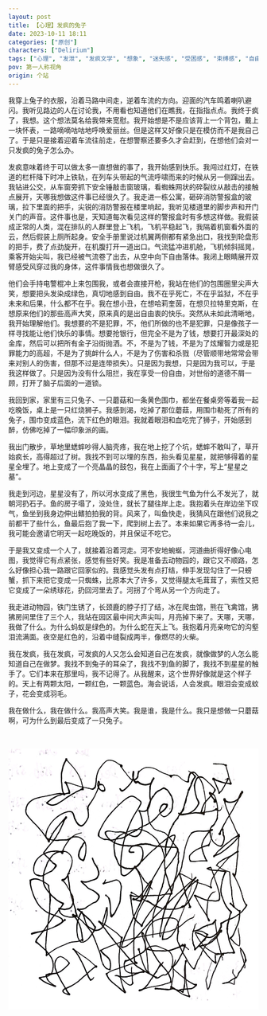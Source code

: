 ```yaml
---
layout: post
title: 【心理】发疯的兔子
date: 2023-10-11 18:11
categories: ["原创"]
characters: ["Delirium"]
tags: ["心理", "发泄", "发疯文学", "想象", "迷失感", "受困感", "束缚感", "自由", "冒充者综合征", "痛苦", "血"]
pov: 第一人称视角
origin: 个站
---
```


我穿上兔子的衣服，沿着马路中间走，逆着车流的方向。迎面的汽车鸣着喇叭避闪。我听见路边的人在讨论我，不用看也知道他们在瞧我，在指指点点。我终于疯了，我想。这个想法莫名给我带来宽慰。我开始想是不是应该背上一个背包，戴上一块怀表，一路嘀嘀咕咕地呼唤爱丽丝。但是这样又好像只是在模仿而不是我自己了。于是只是接着迎着车流往前走，在想警察还要多久才会赶到，在想他们会对一只发疯的兔子怎么办。

发疯意味着终于可以做太多一直想做的事了，我开始感到快乐。我闯过红灯，在铁道的栏杆降下时冲上铁轨，在列车头带起的气流呼啸而来的时候从另一侧蹿出去。我钻进公交，从车窗旁抓下安全锤敲击窗玻璃，看蜘蛛网状的碎裂纹从敲击的接触点展开，天哪我想做这件事已经很久了。我走进一栋公寓，砸碎消防警报盒的玻璃，拉下里面的把手，尖锐的消防警报在楼里响起，我听见楼道里的脚步声和开门关门的声音。这件事也是，天知道每次看见这样的警报盒时有多想这样做。我假装成正常的人类，混在排队的人群里登上飞机，飞机平稳起飞，我隔着机窗看外面的云，然后假装上厕所起身。安全手册里说过机翼两侧都有紧急出口，我找到轮盘形的把手，费了点劲旋开，在机腹打开一道出口。气流猛冲进机舱，飞机倾斜摇晃，乘客开始尖叫，我已经被气流卷了出去，从空中向下自由落体。我闭上眼睛展开双臂感受风穿过我的身体，这件事情我也想做很久了。

他们会手持电警棍冲上来包围我，或者会直接开枪，我站在他们的包围圈里尖声大笑，想要把头发染成绿色，真切地感到自由。我不在乎死亡，不在乎监狱，不在乎未来和后果，什么都不在乎。我在想小丑，在想哈莉奎茵，在想贝拉特里克斯，在想原来他们的那些高声大笑，原来真的是出自由衷的快乐。突然从未如此清晰地，我开始理解他们。我想要的不是犯罪，不，他们所做的也不是犯罪，只是像孩子一样寻找能让他们快乐的事情。想要抢银行，但完全不是为了钱，想要打开最深处的金库，然后可以把所有金子沿街抛洒。不，不是为了钱，不是为了炫耀智力或是犯罪能力的高超，不是为了挑衅什么人，不是为了伤害和杀戮（尽管顺带地常常会带来对别人的伤害，但那不过是连带损失）。只是因为我想，只是因为我可以，于是我这样做了。只是因为没有什么阻拦，我在享受一份自由，对世俗的道德不屑一顾，打开了脑子后面的一道锁。

我回到家，家里有三只兔子、一只蘑菇和一条黄色围巾，都坐在餐桌旁等着我一起吃晚饭，桌上是一只红烧狮子。我感到渴，吃掉了那位蘑菇，用围巾勒死了所有的兔子，围巾变成蓝色，流下红色的眼泪。我就着眼泪和血吃完了狮子，开始感到醉，仿佛吃掉了一幅印象派的画。

我出门散步，草地里蟋蟀吵得人脑壳疼，我在地上挖了个坑，蟋蟀不敢叫了，草开始疯长，高得超过了树。我找不到可以埋的东西，抬头看见星星，就把够得着的星星全埋了。地上变成了一个亮晶晶的鼓包，我在上面画了个十字，写上“星星之墓”。

我走到河边，星星没有了，所以河水变成了黑色，我很生气鱼为什么不发光了，就朝河扔石子。鱼的房子塌了，没处住，就长了腿往岸上走。我抱着头在岸边坐下叹气，鱼坐到我身边伸出鳍拍拍我的背。风来了，叫鱼快走，我猜风在跟他们说我之前都干了些什么，鱼最后抱了我一下，爬到树上去了。本来如果它再多待一会儿，我可能会邀请它明天一起吃晚饭的，并且保证不吃它。

于是我又变成一个人了，就接着沿着河走。河不安地蜿蜒，河道曲折得好像心电图，我觉得它有点紧张，感觉有些好笑。我是准备去动物园的，跟它又不顺路，怎么好像担心我一路跟它回家似的。我感觉头发有点打结，伸手发现勾住了一只螃蟹，抓下来把它变成一只蜘蛛，比原本大了许多，又觉得腿太毛茸茸了，索性又把它变成了一朵绣球花，扔回河里去了。河拐了个弯从另一个方向走了。

我走进动物园，铁门生锈了，长颈鹿的脖子打了结，冰在爬虫馆，熊在飞禽馆，狒狒房间里住了三个人，我站在园区最中间大声尖叫，月亮掉下来了。天哪，天哪，我做了什么。为什么蚂蚁是绿色的。为什么蛇在天上飞。我抱着月亮亲吻它的沟壑泪流满面。夜空是红色的，沿着中缝裂成两半，像燃尽的火柴。

我在发疯，我在发疯，可发疯的人又怎么会知道自己在发疯，就像做梦的人怎么能知道自己在做梦。我找不到兔子的耳朵了，我找不到鱼的脚了，我找不到星星的触手了。它们本来在那里吗，我不记得了。从我醒来，这个世界好像就是这个样子的。天上有两颗太阳，一颗红色，一颗蓝色。海会说话，人会发疯。眼泪会变成蚊子，花会变成羽毛。

我在做什么，我在做什么。我高声大笑。我是谁，我是什么。我只是想做一只蘑菇啊，可为什么到最后变成了一只兔子。

<br><br>
![](https://github.com/junesirius/junesirius.github.io/blob/master/assets/images/others/2023-10-11.jpg)
<br>

